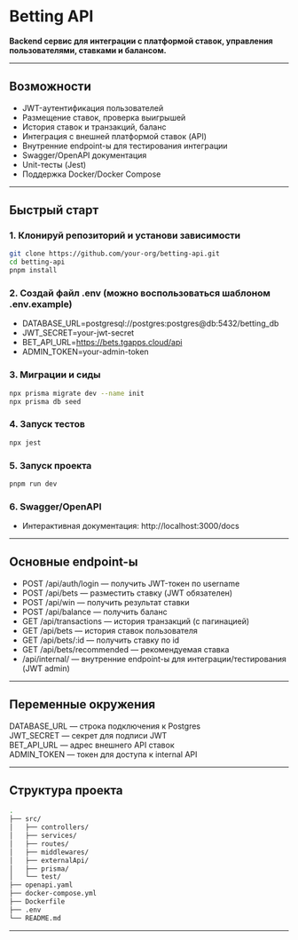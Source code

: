 # Betting API

**Backend сервис для интеграции с платформой ставок, управления пользователями, ставками и балансом.**

---

## Возможности

- JWT-аутентификация пользователей
- Размещение ставок, проверка выигрышей
- История ставок и транзакций, баланс
- Интеграция с внешней платформой ставок (API)
- Внутренние endpoint-ы для тестирования интеграции
- Swagger/OpenAPI документация
- Unit-тесты (Jest)
- Поддержка Docker/Docker Compose

---

## Быстрый старт

### 1. Клонируй репозиторий и установи зависимости

```bash
git clone https://github.com/your-org/betting-api.git
cd betting-api
pnpm install
```

### 2. Создай файл .env (можно воспользоваться шаблоном .env.example)

- DATABASE_URL=postgresql://postgres:postgres@db:5432/betting_db
- JWT_SECRET=your-jwt-secret
- BET_API_URL=https://bets.tgapps.cloud/api
- ADMIN_TOKEN=your-admin-token

### 3. Миграции и сиды 

```bash
npx prisma migrate dev --name init
npx prisma db seed
```

### 4. Запуск тестов
```bash
npx jest
```
### 5. Запуск проекта
```bash
pnpm run dev
```
### 6. Swagger/OpenAPI

- Интерактивная документация: http://localhost:3000/docs

---

## Основные endpoint-ы

- POST /api/auth/login — получить JWT-токен по username
- POST /api/bets — разместить ставку (JWT обязателен)
- POST /api/win — получить результат ставки
- POST /api/balance — получить баланс
- GET /api/transactions — история транзакций (с пагинацией)
- GET /api/bets — история ставок пользователя
- GET /api/bets/:id — получить ставку по id
- GET /api/bets/recommended — рекомендуемая ставка
- /api/internal/ — внутренние endpoint-ы для интеграции/тестирования (JWT admin)

---

## Переменные окружения

DATABASE_URL — строка подключения к Postgres  
JWT_SECRET — секрет для подписи JWT  
BET_API_URL — адрес внешнего API ставок  
ADMIN_TOKEN — токен для доступа к internal API

---
## Структура проекта
```bash
.
├── src/
│   ├── controllers/      
│   ├── services/         
│   ├── routes/           
│   ├── middlewares/      
│   ├── externalApi/      
│   ├── prisma/           
│   └── test/             
├── openapi.yaml          
├── docker-compose.yml    
├── Dockerfile            
├── .env                  
└── README.md
```
---
